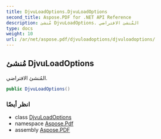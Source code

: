 ```yaml
---
title: DjvuLoadOptions.DjvuLoadOptions
second_title: Aspose.PDF for .NET API Reference
description: مُنشئ DjvuLoadOptions. المُنشئ الافتراضي
type: docs
weight: 10
url: /ar/net/aspose.pdf/djvuloadoptions/djvuloadoptions/
---
```

## مُنشئ DjvuLoadOptions

المُنشئ الافتراضي.

```csharp
public DjvuLoadOptions()
```

### انظر أيضًا

* class [DjvuLoadOptions](../)
* namespace [Aspose.Pdf](../../../aspose.pdf/)
* assembly [Aspose.PDF](../../../)